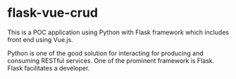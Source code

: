 ﻿# flask-vue-crud
 This is a POC application using Python with Flask framework which includes front end using Vue.js.

 Python is one of the good solution for interacting for producing and consuming RESTful services. 
 One of the prominent framework is Flask. Flask facilitates a developer.
